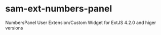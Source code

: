 sam-ext-numbers-panel
=========
NumbersPanel User Extension/Custom Widget for ExtJS 4.2.0 and higer versions
